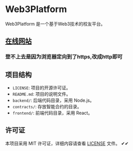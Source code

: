 # Web3Platform

Web3Platform 是一个基于Web3技术的校友平台。

## [在线网站](http://dd.wengjin.top)
### 登不上去是因为浏览器定向到了https,改成http即可

## 项目结构

- `LICENSE`: 项目的开源许可证。
- `README.md`: 项目的说明文件。
- `backend/`: 后端代码目录，采用 Node.js。
- `contracts/`: 存放智能合约的目录。
- `frontend/`: 前端代码目录，采用 React。

## 许可证

本项目采用 MIT 许可证，详细内容请查看 [LICENSE](LICENSE) 文件。
✔✔